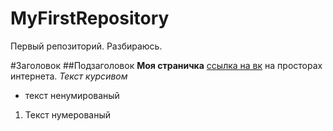 # MyFirstRepository
Первый репозиторий. Разбираюсь.

#Заголовок
##Подзаголовок
**Моя страничка** [ссылка на вк](http;//vk.com/lehabruev) на просторах интернета.
*Текст курсивом*
* текст ненумированый
1. Текст нумерованый
